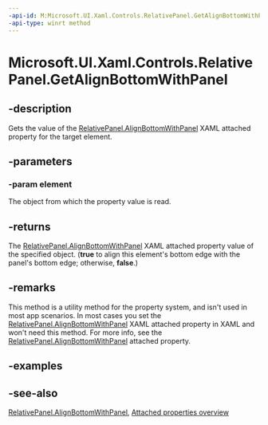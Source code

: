 ```yaml
---
-api-id: M:Microsoft.UI.Xaml.Controls.RelativePanel.GetAlignBottomWithPanel(Microsoft.UI.Xaml.UIElement)
-api-type: winrt method
---
```


<!-- Method syntax
public bool GetAlignBottomWithPanel(Windows.UI.Xaml.UIElement element)
-->

# Microsoft.UI.Xaml.Controls.RelativePanel.GetAlignBottomWithPanel

## -description
Gets the value of the [RelativePanel.AlignBottomWithPanel](relativepanel_alignbottomwithpanel.md) XAML attached property for the target element.

## -parameters
### -param element
The object from which the property value is read.

## -returns
The [RelativePanel.AlignBottomWithPanel](relativepanel_alignbottomwithpanel.md) XAML attached property value of the specified object. (**true** to align this element's bottom edge with the panel's bottom edge; otherwise, **false**.)

## -remarks
This method is a utility method for the property system, and isn't used in most app scenarios. In most cases you set the [RelativePanel.AlignBottomWithPanel](relativepanel_alignbottomwithpanel.md) XAML attached property in XAML and won't need this method. For more info, see the [RelativePanel.AlignBottomWithPanel](relativepanel_alignbottomwithpanel.md) attached property.

## -examples

## -see-also

[RelativePanel.AlignBottomWithPanel](relativepanel_alignbottomwithpanel.md), [Attached properties overview](/windows/uwp/xaml-platform/attached-properties-overview)
